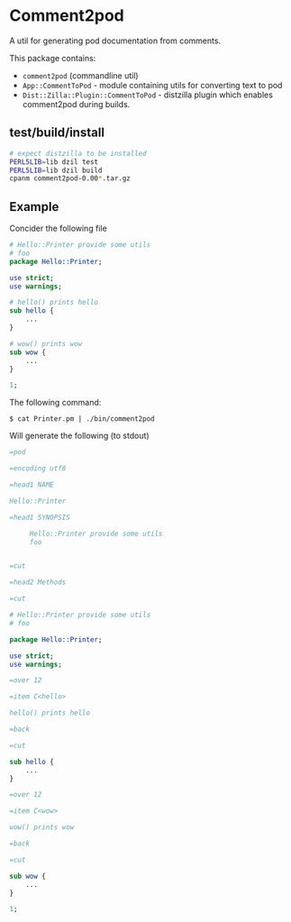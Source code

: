 # Comment2pod

A util for generating pod documentation from comments.

This package contains:

 - `comment2pod` (commandline util)
 - `App::CommentToPod` - module containing utils for converting text to pod
 - `Dist::Zilla::Plugin::CommentToPod` - distzilla plugin which enables
   comment2pod during builds.

## test/build/install

```bash
# expect distzilla to be installed
PERL5LIB=lib dzil test
PERL5LIB=lib dzil build
cpanm comment2pod-0.00*.tar.gz
```

## Example

Concider the following file
```perl
# Hello::Printer provide some utils
# foo
package Hello::Printer;

use strict;
use warnings;

# hello() prints hello
sub hello {
	...
}

# wow() prints wow
sub wow {
	...
}

1;
```
The following command:

    $ cat Printer.pm | ./bin/comment2pod 

Will generate the following (to stdout)

```perl
=pod

=encoding utf8

=head1 NAME

Hello::Printer

=head1 SYNOPSIS

     Hello::Printer provide some utils
     foo


=cut

=head2 Methods

=cut

# Hello::Printer provide some utils
# foo

package Hello::Printer;

use strict;
use warnings;

=over 12

=item C<hello>

hello() prints hello

=back

=cut

sub hello {
	...
}

=over 12

=item C<wow>

wow() prints wow

=back

=cut

sub wow {
	...
}

1;
```

